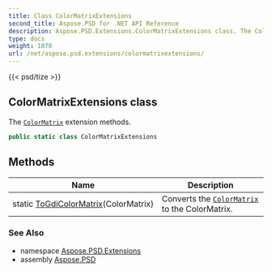 ```yaml
---
title: Class ColorMatrixExtensions
second_title: Aspose.PSD for .NET API Reference
description: Aspose.PSD.Extensions.ColorMatrixExtensions class. The ColorMatrix extension methods
type: docs
weight: 1070
url: /net/aspose.psd.extensions/colormatrixextensions/
---
```

{{< psd/tize >}}
## ColorMatrixExtensions class

The [`ColorMatrix`](../../aspose.psd/colormatrix/) extension methods.

```csharp
public static class ColorMatrixExtensions
```

## Methods

| Name | Description |
| --- | --- |
| static [ToGdiColorMatrix](../../aspose.psd.extensions/colormatrixextensions/togdicolormatrix/)(ColorMatrix) | Converts the [`ColorMatrix`](../../aspose.psd/colormatrix/) to the ColorMatrix. |

### See Also

* namespace [Aspose.PSD.Extensions](../../aspose.psd.extensions/)
* assembly [Aspose.PSD](../../)


